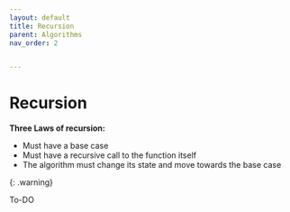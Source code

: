 ```yaml
---
layout: default
title: Recursion
parent: Algorithms
nav_order: 2


---
```


# Recursion

**Three Laws of recursion:**

- Must have a base case
- Must have a recursive call to the function itself
- The algorithm must change its state and move towards the base case





{: .warning}



To-DO
